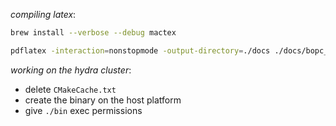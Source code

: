 _compiling latex_:

```bash
brew install --verbose --debug mactex

pdflatex -interaction=nonstopmode -output-directory=./docs ./docs/bopc_report.tex
```

_working on the hydra cluster_:

- delete `CMakeCache.txt`
- create the binary on the host platform
- give `./bin` exec permissions
